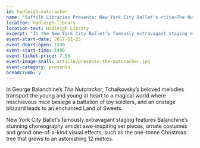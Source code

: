 ```yaml
---
id: hadleigh-nutcracker
name: "Suffolk Libraries Presents: New York City Ballet's <cite>The Nutcracker</cite>"
location: hadleigh-library
location-text: Hadleigh Library
excerpt: "In the New York City Ballet’s famously extravagant staging of Tchaikovsky’s beloved melodies, one of the most complex theatrical staged ballets in the Company's active repertory, George Balanchine’s stunning choreography shines amidst awe-inspiring set pieces."
event-start-date: 2017-01-25
event-doors-open: 1330
event-start-time: 1400
event-ticket-price: 7.50
event-image-small: article/presents-the-nutcracker.jpg
event-category: presents
breadcrumb: y
---
```


In George Balanchine’s <cite>The Nutcracker</cite>, Tchaikovsky’s beloved melodies transport the young and young at heart to a magical world where mischievous mice besiege a battalion of toy soldiers, and an onstage blizzard leads to an enchanted Land of Sweets.

New York City Ballet’s famously extravagant staging features Balanchine’s stunning choreography amidst awe-inspiring set pieces, ornate costumes and grand one-of-a-kind visual effects, such as the one-tonne Christmas tree that grows to an astonishing 12 metres.
